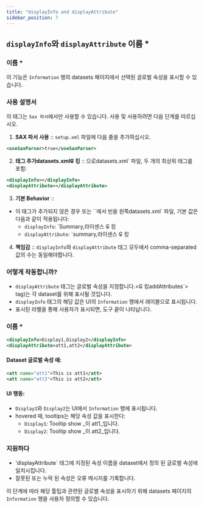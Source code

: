 ```yaml
---
title: "displayInfo and displayAttribute"
sidebar_position: 7
---
```

## `displayInfo`와 `displayAttribute` 이름 *

### 이름 *
이 기능은 `Information` 행의 datasets 페이지에서 선택된 글로벌 속성을 표시할 수 있습니다.

### 사용 설명서
이 태그는 `Sax 파서`에서만 사용할 수 있습니다. 사용 및 사용하려면 다음 단계를 따르십시오.

1.  **SAX 파서 사용** ::
`setup.xml` 파일에 다음 줄을 추가하십시오.
   ```xml
   <useSaxParser>true</useSaxParser>
   ```

2.  **태그 추가datasets.xml₢ 킹** ::
으로datasets.xml` 파일, 두 개의 최상위 태그를 포함:
   ```xml
   <displayInfo></displayInfo>
   <displayAttribute></displayAttribute>
   ```

3.  **기본 Behavior** ::
   - 이 태그가 추가되지 않은 경우 또는 ``에서 빈을 왼쪽datasets.xml` 파일, 기본 값은 다음과 같이 적용됩니다:
     - `displayInfo`: `Summary,라이센스 ₢ 킹
     - `displayAttribute`: `summary,라이센스 ₢ 킹

4.  **책임감** ::
`displayInfo`와 `displayAttribute` 태그 모두에서 comma-separated 값의 수는 동일해야합니다.

### 어떻게 작동합니까?
- `displayAttribute` 태그는 글로벌 속성을 지정합니다.&lt;₢ 킹addAttributes`&gt; tag)는 각 dataset를 위해 표시될 것입니다.
- `displayInfo` 태그의 해당 값은 UI의 `Information` 행에서 레이블으로 표시됩니다.
- 표시된 라벨을 통해 사용자가 표시되면, 도구 끝이 나타납니다.

### 이름 *
```xml
<displayInfo>Display1,Display2</displayInfo>
<displayAttribute>att1,att2</displayAttribute>
```

#### Dataset 글로벌 속성 예:
```xml
<att name="att1">This is att1</att>
<att name="att2">This is att2</att>
```

#### UI 행동:
- `Display1`와 `Display2`는 UI에서 `Information` 행에 표시됩니다.
- hovered 때, tooltips는 해당 속성 값을 표시한다:
  - `Display1`: Tooltip show _이 att1_입니다.
  - `Display2`: Tooltip show _이 att2_입니다.

### 지원하다
- 'displayAttribute` 태그에 지정된 속성 이름을 dataset에서 정의 된 글로벌 속성에 일치시킵니다.
- 잘못된 또는 누락 된 속성은 오류 메시지를 기록합니다.

이 단계에 따라 해당 툴팁과 관련된 글로벌 속성을 표시하기 위해 datasets 페이지의 `Information` 행을 사용자 정의할 수 있습니다.
